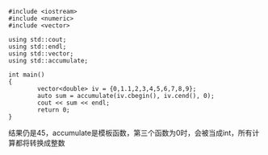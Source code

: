 ```
#include <iostream>
#include <numeric>
#include <vector>

using std::cout;
using std::endl;
using std::vector;
using std::accumulate;

int main()
{
        vector<double> iv = {0,1.1,2,3,4,5,6,7,8,9};
        auto sum = accumulate(iv.cbegin(), iv.cend(), 0);
        cout << sum << endl;
        return 0;
}
```
结果仍是45，accumulate是模板函数，第三个函数为0时，会被当成int，所有计算都将转换成整数